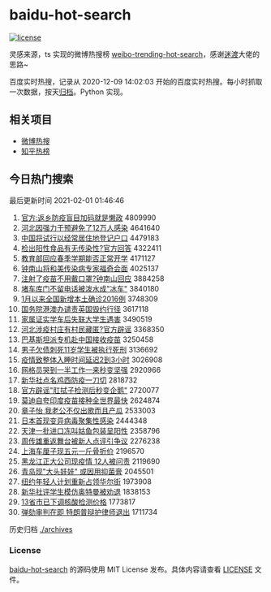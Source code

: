 # baidu-hot-search

[![license](https://img.shields.io/github/license/Arrackisarookie/baidu-hot-search)](https://github.com/Arrackisarookie/baidu-hot-search/blob/master/LICENSE)

灵感来源，ts 实现的微博热搜榜 [weibo-trending-hot-search](https://github.com/justjavac/weibo-trending-hot-search)，感谢[迷渡](https://github.com/justjavac)大佬的思路~

百度实时热搜，记录从 2020-12-09 14:02:03 开始的百度实时热搜。每小时抓取一次数据，按天[归档](./archives)。Python 实现。

## 相关项目
+ [微博热搜](https://github.com/Arrackisarookie/weibo-hot-search)
+ [知乎热榜](https://github.com/Arrackisarookie/zhihu-top-search)

## 今日热门搜索

<!-- Rank Begin -->

最后更新时间 2021-02-01 01:46:46

1. [官方:返乡防疫盲目加码就是懒政](http://www.baidu.com/baidu?cl=3&tn=SE_baiduhomet8_jmjb7mjw&rsv_dl=fyb_top&fr=top1000&wd=%B9%D9%B7%BD%3A%B7%B5%CF%E7%B7%C0%D2%DF%C3%A4%C4%BF%BC%D3%C2%EB%BE%CD%CA%C7%C0%C1%D5%FE) 4809990
1. [河北因强力干预避免了12万人感染](http://www.baidu.com/baidu?cl=3&tn=SE_baiduhomet8_jmjb7mjw&rsv_dl=fyb_top&fr=top1000&wd=%BA%D3%B1%B1%D2%F2%C7%BF%C1%A6%B8%C9%D4%A4%B1%DC%C3%E2%C1%CB12%CD%F2%C8%CB%B8%D0%C8%BE) 4641640
1. [中国将试行以经常居住地登记户口](http://www.baidu.com/baidu?cl=3&tn=SE_baiduhomet8_jmjb7mjw&rsv_dl=fyb_top&fr=top1000&wd=%D6%D0%B9%FA%BD%AB%CA%D4%D0%D0%D2%D4%BE%AD%B3%A3%BE%D3%D7%A1%B5%D8%B5%C7%BC%C7%BB%A7%BF%DA) 4479183
1. [检出阳性食品有无传染性?官方回答](http://www.baidu.com/baidu?cl=3&tn=SE_baiduhomet8_jmjb7mjw&rsv_dl=fyb_top&fr=top1000&wd=%BC%EC%B3%F6%D1%F4%D0%D4%CA%B3%C6%B7%D3%D0%CE%DE%B4%AB%C8%BE%D0%D4%3F%B9%D9%B7%BD%BB%D8%B4%F0) 4322411
1. [教育部回应春季学期能否正常开学](http://www.baidu.com/baidu?cl=3&tn=SE_baiduhomet8_jmjb7mjw&rsv_dl=fyb_top&fr=top1000&wd=%BD%CC%D3%FD%B2%BF%BB%D8%D3%A6%B4%BA%BC%BE%D1%A7%C6%DA%C4%DC%B7%F1%D5%FD%B3%A3%BF%AA%D1%A7) 4171127
1. [钟南山将和美传染病专家福奇会面](http://www.baidu.com/baidu?cl=3&tn=SE_baiduhomet8_jmjb7mjw&rsv_dl=fyb_top&fr=top1000&wd=%D6%D3%C4%CF%C9%BD%BD%AB%BA%CD%C3%C0%B4%AB%C8%BE%B2%A1%D7%A8%BC%D2%B8%A3%C6%E6%BB%E1%C3%E6) 4025137
1. [注射了疫苗不用戴口罩?钟南山回应](http://www.baidu.com/baidu?cl=3&tn=SE_baiduhomet8_jmjb7mjw&rsv_dl=fyb_top&fr=top1000&wd=%D7%A2%C9%E4%C1%CB%D2%DF%C3%E7%B2%BB%D3%C3%B4%F7%BF%DA%D5%D6%3F%D6%D3%C4%CF%C9%BD%BB%D8%D3%A6) 3884258
1. [堵车库门不留电话被泼水成"冰车"](http://www.baidu.com/baidu?cl=3&tn=SE_baiduhomet8_jmjb7mjw&rsv_dl=fyb_top&fr=top1000&wd=%B6%C2%B3%B5%BF%E2%C3%C5%B2%BB%C1%F4%B5%E7%BB%B0%B1%BB%C6%C3%CB%AE%B3%C9%22%B1%F9%B3%B5%22) 3840180
1. [1月以来全国新增本土确诊2016例](http://www.baidu.com/baidu?cl=3&tn=SE_baiduhomet8_jmjb7mjw&rsv_dl=fyb_top&fr=top1000&wd=1%D4%C2%D2%D4%C0%B4%C8%AB%B9%FA%D0%C2%D4%F6%B1%BE%CD%C1%C8%B7%D5%EF2016%C0%FD) 3748309
1. [国务院港澳办谴责英国毁约行径](http://www.baidu.com/baidu?cl=3&tn=SE_baiduhomet8_jmjb7mjw&rsv_dl=fyb_top&fr=top1000&wd=%B9%FA%CE%F1%D4%BA%B8%DB%B0%C4%B0%EC%C7%B4%D4%F0%D3%A2%B9%FA%BB%D9%D4%BC%D0%D0%BE%B6) 3617118
1. [家属证实学车后失联大学生遇害](http://www.baidu.com/baidu?cl=3&tn=SE_baiduhomet8_jmjb7mjw&rsv_dl=fyb_top&fr=top1000&wd=%BC%D2%CA%F4%D6%A4%CA%B5%D1%A7%B3%B5%BA%F3%CA%A7%C1%AA%B4%F3%D1%A7%C9%FA%D3%F6%BA%A6) 3490519
1. [河北涉疫村庄有村民藏匿?官方辟谣](http://www.baidu.com/baidu?cl=3&tn=SE_baiduhomet8_jmjb7mjw&rsv_dl=fyb_top&fr=top1000&wd=%BA%D3%B1%B1%C9%E6%D2%DF%B4%E5%D7%AF%D3%D0%B4%E5%C3%F1%B2%D8%C4%E4%3F%B9%D9%B7%BD%B1%D9%D2%A5) 3368350
1. [巴基斯坦派专机赴中国接收疫苗](http://www.baidu.com/baidu?cl=3&tn=SE_baiduhomet8_jmjb7mjw&rsv_dl=fyb_top&fr=top1000&wd=%B0%CD%BB%F9%CB%B9%CC%B9%C5%C9%D7%A8%BB%FA%B8%B0%D6%D0%B9%FA%BD%D3%CA%D5%D2%DF%C3%E7) 3250458
1. [男子欠债刺死11岁学生被执行死刑](http://www.baidu.com/baidu?cl=3&tn=SE_baiduhomet8_jmjb7mjw&rsv_dl=fyb_top&fr=top1000&wd=%C4%D0%D7%D3%C7%B7%D5%AE%B4%CC%CB%C011%CB%EA%D1%A7%C9%FA%B1%BB%D6%B4%D0%D0%CB%C0%D0%CC) 3136692
1. [疫情致整体入睡时间延迟2到3小时](http://www.baidu.com/baidu?cl=3&tn=SE_baiduhomet8_jmjb7mjw&rsv_dl=fyb_top&fr=top1000&wd=%D2%DF%C7%E9%D6%C2%D5%FB%CC%E5%C8%EB%CB%AF%CA%B1%BC%E4%D1%D3%B3%D92%B5%BD3%D0%A1%CA%B1) 3026908
1. [网格员哭到一半工作一来秒变坚强](http://www.baidu.com/baidu?cl=3&tn=SE_baiduhomet8_jmjb7mjw&rsv_dl=fyb_top&fr=top1000&wd=%CD%F8%B8%F1%D4%B1%BF%DE%B5%BD%D2%BB%B0%EB%B9%A4%D7%F7%D2%BB%C0%B4%C3%EB%B1%E4%BC%E1%C7%BF) 2920966
1. [新华社点名鸡西防疫一刀切](http://www.baidu.com/baidu?cl=3&tn=SE_baiduhomet8_jmjb7mjw&rsv_dl=fyb_top&fr=top1000&wd=%D0%C2%BB%AA%C9%E7%B5%E3%C3%FB%BC%A6%CE%F7%B7%C0%D2%DF%D2%BB%B5%B6%C7%D0) 2818732
1. [官方辟谣"肛拭子检测后秒变企鹅"](http://www.baidu.com/baidu?cl=3&tn=SE_baiduhomet8_jmjb7mjw&rsv_dl=fyb_top&fr=top1000&wd=%B9%D9%B7%BD%B1%D9%D2%A5%22%B8%D8%CA%C3%D7%D3%BC%EC%B2%E2%BA%F3%C3%EB%B1%E4%C6%F3%B6%EC%22) 2720077
1. [莫迪自夸印度疫苗接种全世界最快](http://www.baidu.com/baidu?cl=3&tn=SE_baiduhomet8_jmjb7mjw&rsv_dl=fyb_top&fr=top1000&wd=%C4%AA%B5%CF%D7%D4%BF%E4%D3%A1%B6%C8%D2%DF%C3%E7%BD%D3%D6%D6%C8%AB%CA%C0%BD%E7%D7%EE%BF%EC) 2624874
1. [章子怡 我老公不仅出歌而且产瓜](http://www.baidu.com/baidu?cl=3&tn=SE_baiduhomet8_jmjb7mjw&rsv_dl=fyb_top&fr=top1000&wd=%D5%C2%D7%D3%E2%F9%20%CE%D2%C0%CF%B9%AB%B2%BB%BD%F6%B3%F6%B8%E8%B6%F8%C7%D2%B2%FA%B9%CF) 2533003
1. [日本首现变异病毒聚集性感染](http://www.baidu.com/baidu?cl=3&tn=SE_baiduhomet8_jmjb7mjw&rsv_dl=fyb_top&fr=top1000&wd=%C8%D5%B1%BE%CA%D7%CF%D6%B1%E4%D2%EC%B2%A1%B6%BE%BE%DB%BC%AF%D0%D4%B8%D0%C8%BE) 2444348
1. [天津一批进口冻叫姑鱼包装呈阳性](http://www.baidu.com/baidu?cl=3&tn=SE_baiduhomet8_jmjb7mjw&rsv_dl=fyb_top&fr=top1000&wd=%CC%EC%BD%F2%D2%BB%C5%FA%BD%F8%BF%DA%B6%B3%BD%D0%B9%C3%D3%E3%B0%FC%D7%B0%B3%CA%D1%F4%D0%D4) 2358796
1. [周传雄重返舞台被新人点评引争议](http://www.baidu.com/baidu?cl=3&tn=SE_baiduhomet8_jmjb7mjw&rsv_dl=fyb_top&fr=top1000&wd=%D6%DC%B4%AB%D0%DB%D6%D8%B7%B5%CE%E8%CC%A8%B1%BB%D0%C2%C8%CB%B5%E3%C6%C0%D2%FD%D5%F9%D2%E9) 2276238
1. [上海车厘子现五元一斤骨折价](http://www.baidu.com/baidu?cl=3&tn=SE_baiduhomet8_jmjb7mjw&rsv_dl=fyb_top&fr=top1000&wd=%C9%CF%BA%A3%B3%B5%C0%E5%D7%D3%CF%D6%CE%E5%D4%AA%D2%BB%BD%EF%B9%C7%D5%DB%BC%DB) 2196570
1. [黑龙江正大公司现疫情 12人被问责](http://www.baidu.com/baidu?cl=3&tn=SE_baiduhomet8_jmjb7mjw&rsv_dl=fyb_top&fr=top1000&wd=%BA%DA%C1%FA%BD%AD%D5%FD%B4%F3%B9%AB%CB%BE%CF%D6%D2%DF%C7%E9%2012%C8%CB%B1%BB%CE%CA%D4%F0) 2119690
1. [青岛现"大头娃娃" 或因用抑菌膏](http://www.baidu.com/baidu?cl=3&tn=SE_baiduhomet8_jmjb7mjw&rsv_dl=fyb_top&fr=top1000&wd=%C7%E0%B5%BA%CF%D6%22%B4%F3%CD%B7%CD%DE%CD%DE%22%20%BB%F2%D2%F2%D3%C3%D2%D6%BE%FA%B8%E0) 2045501
1. [纽约年轻人计划重新占领华尔街](http://www.baidu.com/baidu?cl=3&tn=SE_baiduhomet8_jmjb7mjw&rsv_dl=fyb_top&fr=top1000&wd=%C5%A6%D4%BC%C4%EA%C7%E1%C8%CB%BC%C6%BB%AE%D6%D8%D0%C2%D5%BC%C1%EC%BB%AA%B6%FB%BD%D6) 1973908
1. [新华社评学生模仿奥特曼被劝退](http://www.baidu.com/baidu?cl=3&tn=SE_baiduhomet8_jmjb7mjw&rsv_dl=fyb_top&fr=top1000&wd=%D0%C2%BB%AA%C9%E7%C6%C0%D1%A7%C9%FA%C4%A3%B7%C2%B0%C2%CC%D8%C2%FC%B1%BB%C8%B0%CD%CB) 1838153
1. [13省市已下调核酸检测价格](http://www.baidu.com/baidu?cl=3&tn=SE_baiduhomet8_jmjb7mjw&rsv_dl=fyb_top&fr=top1000&wd=13%CA%A1%CA%D0%D2%D1%CF%C2%B5%F7%BA%CB%CB%E1%BC%EC%B2%E2%BC%DB%B8%F1) 1773817
1. [弹劾审判在即 特朗普辩护律师退出](http://www.baidu.com/baidu?cl=3&tn=SE_baiduhomet8_jmjb7mjw&rsv_dl=fyb_top&fr=top1000&wd=%B5%AF%DB%C0%C9%F3%C5%D0%D4%DA%BC%B4%20%CC%D8%C0%CA%C6%D5%B1%E7%BB%A4%C2%C9%CA%A6%CD%CB%B3%F6) 1711734
<!-- Rank End -->

历史归档 [./archives](./archives)

### License

[baidu-hot-search](https://github.com/Arrackisarookie/baidu-hot-search) 的源码使用 MIT License 发布。具体内容请查看 [LICENSE](./LICENSE) 文件。
